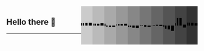 <img width="307" align="right" src="https://raw.githubusercontent.com/SubZtep/SubZtep/master/assets/eq1.gif"/>

## Hello there 👋

---
